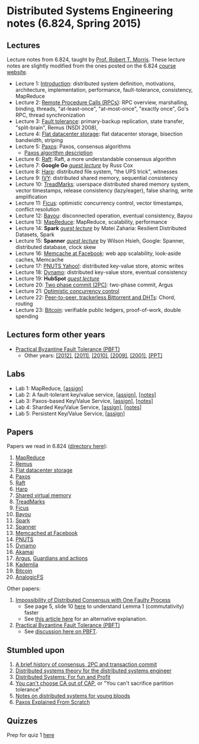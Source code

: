 Distributed Systems Engineering notes (6.824, Spring 2015)
==========================================================

Lectures
--------

Lecture notes from 6.824, taught by [Prof. Robert T. Morris](http://pdos.csail.mit.edu/rtm/). These lecture notes are slightly modified from the ones posted on the 6.824 [course website](http://nil.csail.mit.edu/6.824/2015/schedule.html).

 * Lecture 1: [Introduction](l01-intro.html): distributed system definition, motivations, architecture, implementation, performance, fault-tolerance, consistency, MapReduce 
 * Lecture 2: [Remote Procedure Calls (RPCs)](l02-rpc.html): RPC overview, marshalling, binding, threads, "at-least-once", "at-most-once", "exactly once", Go's RPC, thread synchronization
 * Lecture 3: [Fault tolerance](l03-fault-tolerance.html): primary-backup replication, state transfer, "split-brain", Remus (NSDI 2008),  
 * Lecture 4: [Flat datacenter storage](l04-more-primary-backup.html): flat datacenter storage, bisection bandwidth, striping
 * Lecture 5: [Paxos](l05-paxos.html): Paxos, consensus algorithms
    + [Paxos algorithm description](paxos-algorithm.html)
 * Lecture 6: [Raft](l06-raft.html): Raft, a more understandable consensus algorithm
 * Lecture 7: **Google Go** [_guest lecture_](l07-go.html) by Russ Cox
 * Lecture 8: [Harp](l08-harp.html): distributed file system, "the UPS trick", witnesses
 * Lecture 9: [IVY](l09-dist-comp-seq-consistency.html): distributed shared memory, sequential consistency
 * Lecture 10: [TreadMarks](l10-treadmarks.html): userspace distributed shared memory system, vector timestamps, release consistency (lazy/eager), false sharing, write amplification
 * Lecture 11: [Ficus](l11-ficus.html): optimistic concurrency control, vector timestamps, conflict resolution
 * Lecture 12: [Bayou](l12-bayou.html): disconnected operation, eventual consistency, Bayou
 * Lecture 13: [MapReduce](l13-mapreduce.html): MapReduce, scalability, performance
 * Lecture 14: **Spark** [_guest lecture_](l14-spark.html) by Matei Zaharia: Resilient Distributed Datasets, Spark
 * Lecture 15: **Spanner** [_guest lecture_](l15-spanner.html) by Wilson Hsieh, Google: Spanner, distributed database, clock skew
 * Lecture 16: [Memcache at Facebook](l16-memcached.html): web app scalability, look-aside caches, Memcache
 * Lecture 17: [PNUTS Yahoo!](l17-pnuts.html): distributed key-value store, atomic writes
 * Lecture 18: [Dynamo](l18-dynamo.html): distributed key-value store, eventual consistency
 * Lecture 19: **HubSpot** [_guest lecture_](l19-hubspot.html)
 * Lecture 20: [Two phase commit (2PC)](l20-argus.html): two-phase commit, Argus
 * Lecture 21: [Optimistic concurrency control](l21-thor.html)
 * Lecture 22: [Peer-to-peer, trackerless Bittorrent and DHTs](l22-peer-to-peer.html): Chord, routing
 * Lecture 23: [Bitcoin](l23-bitcoin.html): verifiable public ledgers, proof-of-work, double spending

Lectures form other years
-------------------------

 * [Practical Byzantine Fault Tolerance (PBFT)](extra/pbft.html)
    + Other years: [[2012]](original-notes/pbft-2012.txt), [[2011]](original-notes/pbft-2011.txt), [[2010]](original-notes/pbft-2010.txt), [[2009]](original-notes/pbft-2009.txt), [[2001]](original-notes/pbft-2001.txt), [[PPT]](original-notes/pbft.ppt)

Labs
----

 - Lab 1: MapReduce, [[assign]](lab1/index.html)
 - Lab 2: A fault-tolerant key/value service, [[assign]](lab2/index.html), [[notes]](lab2/notes.html)
 - Lab 3: Paxos-based Key/Value Service, [[assign]](lab3/index.html), [[notes]](lab3/notes.html)
 - Lab 4: Sharded Key/Value Service, [[assign]](lab4/index.html), [[notes]](lab4/notes.html)
 - Lab 5: Persistent Key/Value Service, [[assign]](lab5/index.html)

Papers
------

Papers we read in 6.824 ([directory here](papers/)):

 1. [MapReduce](papers/mapreduce.pdf)
 2. [Remus](papers/remus.pdf)
 3. [Flat datacenter storage](papers/fds.pdf)
 4. [Paxos](papers/paxos-simple.pdf)
 5. [Raft](papers/raft-atc14.pdf)
 6. [Harp](papers/bliskov-harp.pdf)
 7. [Shared virtual memory](papers/li-dsm.pdf)
 8. [TreadMarks](papers/keleher-treadmarks.pdf)
 9. [Ficus](papers/ficus.pdf)
 10. [Bayou](papers/bayou-conflicts.pdf)
 11. [Spark](papers/zaharia-spark.pdf)
 12. [Spanner](papers/spanner.pdf)
 13. [Memcached at Facebook](papers/memcache-fb.pdf)
 14. [PNUTS](papers/cooper-pnuts.pdf)
 15. [Dynamo](papers/dynamo.pdf)
 16. [Akamai](papers/akamai.pdf)
 17. [Argus](papers/argus88.pdf), [Guardians and actions](papers/guardians-and-actions-liskov.pdf)
 18. [Kademlia](papers/kademlia.pdf)
 19. [Bitcoin](papers/bitcoin.pdf)
 20. [AnalogicFS](papers/katabi-analogicfs.pdf)

Other papers:

 1. [Impossibility of Distributed Consensus with One Faulty Process](papers/flp.pdf)
    + See page 5, slide 10 [here](stumbled/flp-consensus.pdf) to understand Lemma 1 (commutativity) faster
    + See [this article here](http://the-paper-trail.org/blog/a-brief-tour-of-flp-impossibility/) for an alternative explanation.
 1. [Practical Byzantine Fault Tolerance (PBFT)](papers/pbft.pdf)
    + See [discussion here on PBFT](http://the-paper-trail.org/blog/barbara-liskovs-turing-award-and-byzantine-fault-tolerance/#more-211).

Stumbled upon
-------------

 1. [A brief history of consensus, 2PC and transaction commit](http://betathoughts.blogspot.com/2007/06/brief-history-of-consensus-2pc-and.html)
 1. [Distributed systems theory for the distributed systems engineer](http://the-paper-trail.org/blog/distributed-systems-theory-for-the-distributed-systems-engineer/)
 1. [Distributed Systems: For fun and Profit](http://book.mixu.net/distsys/)
 1. [You can't choose CA out of CAP](https://codahale.com/you-cant-sacrifice-partition-tolerance/), or "You can't sacrifice partition tolerance"
 1. [Notes on distributed systems for young bloods](https://www.somethingsimilar.com/2013/01/14/notes-on-distributed-systems-for-young-bloods/)
 1. [Paxos Explained From Scratch](stumbled/paxos-explained-from-scratch.pdf)

Quizzes
-------

Prep for quiz 1 [here](exams/quiz1/quiz1.html)
